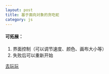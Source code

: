```yaml
---
layout: post
title: 基于面向对象的贪吃蛇
category: js
---
```


#### 可拓展：
1. 界面控制（可以调节速度、颜色、画布大小等）
2. 失败后可以重新开始

[去玩玩](http://johnqing.github.io/SnakeGame/)
